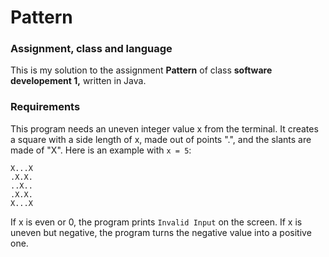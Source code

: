 # Pattern

### Assignment, class and language
This is my solution to the assignment **Pattern** of class **software developement 1,** written in Java.

### Requirements
This program needs an uneven integer value x from the terminal. It creates a square with a side length of x, made out of points ".", and the slants are made of "X". Here is an example with `x = 5`:  
```
X...X  
.X.X.  
..X..  
.X.X.  
X...X
```   

If x is even or 0, the program prints `Invalid Input` on the screen. If x is uneven but negative, the program turns the negative value into a positive one.
